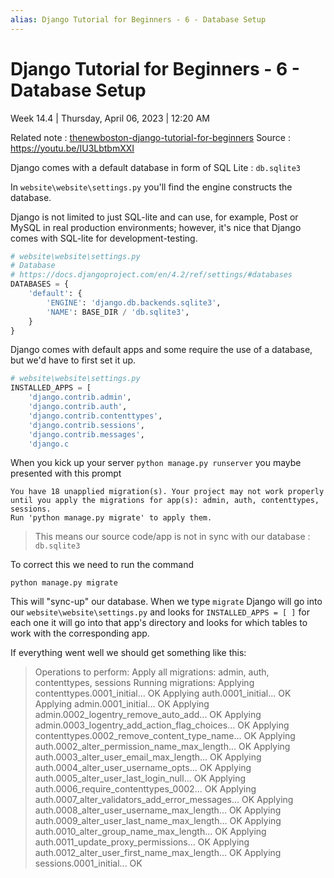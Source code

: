 ```yaml
---
alias: Django Tutorial for Beginners - 6 - Database Setup
---
```


# Django Tutorial for Beginners - 6 - Database Setup

Week 14.4 | Thursday, April 06, 2023 | 12:20 AM

Related note : [thenewboston-django-tutorial-for-beginners](thenewboston-django-tutorial-for-beginners.md)
Source : <https://youtu.be/IU3LbtbmXXI>

Django comes with a default database in form of SQL Lite : `db.sqlite3`

In `website\website\settings.py` you'll find the engine constructs the database.

Django is not limited to just SQL-lite and can use, for example, Post or MySQL in real production environments; however, it's nice that Django comes with SQL-lite for development-testing.

```python
# website\website\settings.py
# Database
# https://docs.djangoproject.com/en/4.2/ref/settings/#databases
DATABASES = {
    'default': {
        'ENGINE': 'django.db.backends.sqlite3',
        'NAME': BASE_DIR / 'db.sqlite3',
    }
}
```

Django comes with default apps and some require the use of a database, but we'd have to
first set it up.

```python
# website\website\settings.py
INSTALLED_APPS = [
    'django.contrib.admin',
    'django.contrib.auth',
    'django.contrib.contenttypes',
    'django.contrib.sessions',
    'django.contrib.messages',
    'django.c
```

When you kick up your server `python manage.py runserver` you maybe presented with this prompt

```text
You have 18 unapplied migration(s). Your project may not work properly until you apply the migrations for app(s): admin, auth, contenttypes, sessions.
Run 'python manage.py migrate' to apply them.
```

> This means our source code/app is not in sync with our database : `db.sqlite3`

To correct this we need to run the command

```text
python manage.py migrate
```

This will "sync-up" our database. When we type `migrate` Django will go into our
`website\website\settings.py` and looks for `INSTALLED_APPS = [ ]` for each one it will go into
that app's directory and looks for which tables to work with the corresponding app.

If everything went well we should get something like this:

> Operations to perform:
> Apply all migrations: admin, auth, contenttypes, sessions
> Running migrations:
> Applying contenttypes.0001_initial... OK
> Applying auth.0001_initial... OK
> Applying admin.0001_initial... OK
> Applying admin.0002_logentry_remove_auto_add... OK
> Applying admin.0003_logentry_add_action_flag_choices... OK
> Applying contenttypes.0002_remove_content_type_name... OK
> Applying auth.0002_alter_permission_name_max_length... OK
> Applying auth.0003_alter_user_email_max_length... OK
> Applying auth.0004_alter_user_username_opts... OK
> Applying auth.0005_alter_user_last_login_null... OK
> Applying auth.0006_require_contenttypes_0002... OK
> Applying auth.0007_alter_validators_add_error_messages... OK
> Applying auth.0008_alter_user_username_max_length... OK
> Applying auth.0009_alter_user_last_name_max_length... OK
> Applying auth.0010_alter_group_name_max_length... OK
> Applying auth.0011_update_proxy_permissions... OK
> Applying auth.0012_alter_user_first_name_max_length... OK
> Applying sessions.0001_initial... OK
